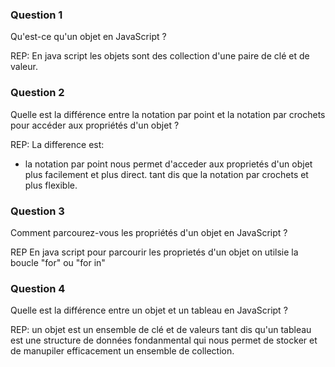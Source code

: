 ### Question 1
Qu'est-ce qu'un objet en JavaScript ?

REP: En java script les objets sont des collection d'une paire de clé et de valeur.


### Question 2
Quelle est la différence entre la notation par point et la notation par crochets pour accéder aux propriétés d'un objet ?

REP: La difference est:
* la notation par point nous permet d'acceder aux proprietés d'un objet plus facilement et plus direct.
tant dis que la notation  par crochets et plus flexible.


### Question 3
Comment parcourez-vous les propriétés d'un objet en JavaScript ?

REP En java script pour parcourir les proprietés d'un objet on utilsie la boucle "for" ou "for in"


### Question 4
Quelle est la différence entre un objet et un tableau en JavaScript ?


REP: un objet est un ensemble de clé et de valeurs
tant dis qu'un tableau est une structure de données fondanmental qui nous permet de stocker et de manupiler efficacement un ensemble de collection.

